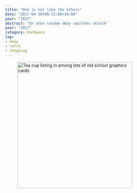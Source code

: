 ```yaml
---
title: "One is not like the others"
date: "2017-04-18T09:15:00+10:00"
year: "2017"
abstract: "Or when random eBay searches attack"
year: "2017"
category: Hardware
tag:
- ebay
- retro
- shopping
---
```

<figure><img src="https://rubenerd.com/files/2017/one-not-like-others@1x.png" alt="Tea cup listing in among lots of old school graphics cards" srcset="https://rubenerd.com/files/2017/one-not-like-others@1x.png 1x, https://rubenerd.com/files/2017/one-not-like-others@2x.png 2x" style="width:375px; height:412px;" /></figure>

